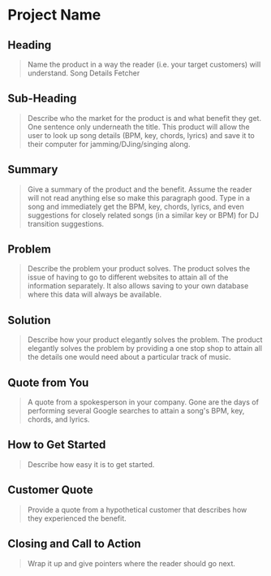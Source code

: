 # Project Name #

<!--
> This material was originally posted [here](http://www.quora.com/What-is-Amazons-approach-to-product-development-and-product-management). It is reproduced here for posterities sake.

There is an approach called "working backwards" that is widely used at Amazon. They work backwards from the customer, rather than starting with an idea for a product and trying to bolt customers onto it. While working backwards can be applied to any specific product decision, using this approach is especially important when developing new products or features.

For new initiatives a product manager typically starts by writing an internal press release announcing the finished product. The target audience for the press release is the new/updated product's customers, which can be retail customers or internal users of a tool or technology. Internal press releases are centered around the customer problem, how current solutions (internal or external) fail, and how the new product will blow away existing solutions.

If the benefits listed don't sound very interesting or exciting to customers, then perhaps they're not (and shouldn't be built). Instead, the product manager should keep iterating on the press release until they've come up with benefits that actually sound like benefits. Iterating on a press release is a lot less expensive than iterating on the product itself (and quicker!).

If the press release is more than a page and a half, it is probably too long. Keep it simple. 3-4 sentences for most paragraphs. Cut out the fat. Don't make it into a spec. You can accompany the press release with a FAQ that answers all of the other business or execution questions so the press release can stay focused on what the customer gets. My rule of thumb is that if the press release is hard to write, then the product is probably going to suck. Keep working at it until the outline for each paragraph flows.

Oh, and I also like to write press-releases in what I call "Oprah-speak" for mainstream consumer products. Imagine you're sitting on Oprah's couch and have just explained the product to her, and then you listen as she explains it to her audience. That's "Oprah-speak", not "Geek-speak".

Once the project moves into development, the press release can be used as a touchstone; a guiding light. The product team can ask themselves, "Are we building what is in the press release?" If they find they're spending time building things that aren't in the press release (overbuilding), they need to ask themselves why. This keeps product development focused on achieving the customer benefits and not building extraneous stuff that takes longer to build, takes resources to maintain, and doesn't provide real customer benefit (at least not enough to warrant inclusion in the press release).
 -->

## Heading ##
  > Name the product in a way the reader (i.e. your target customers) will understand.
  Song Details Fetcher

## Sub-Heading ##
  > Describe who the market for the product is and what benefit they get. One sentence only underneath the title.
  This product will allow the user to look up song details (BPM, key, chords, lyrics) and save it to their computer for jamming/DJing/singing along.

## Summary ##
  > Give a summary of the product and the benefit. Assume the reader will not read anything else so make this paragraph good.
  Type in a song and immediately get the BPM, key, chords, lyrics, and even suggestions for closely related songs (in a similar key or BPM) for DJ transition suggestions.

## Problem ##
  > Describe the problem your product solves.
  The product solves the issue of having to go to different websites to attain all of the information separately. It also allows saving to your own database where this data will always be available.

## Solution ##
  > Describe how your product elegantly solves the problem.
  The product elegantly solves the problem by providing a one stop shop to attain all the details one would need about a particular track of music.

## Quote from You ##
  > A quote from a spokesperson in your company.
  Gone are the days of performing several Google searches to attain a song's BPM, key, chords, and lyrics.

## How to Get Started ##
  > Describe how easy it is to get started.

## Customer Quote ##
  > Provide a quote from a hypothetical customer that describes how they experienced the benefit.

## Closing and Call to Action ##
  > Wrap it up and give pointers where the reader should go next.

